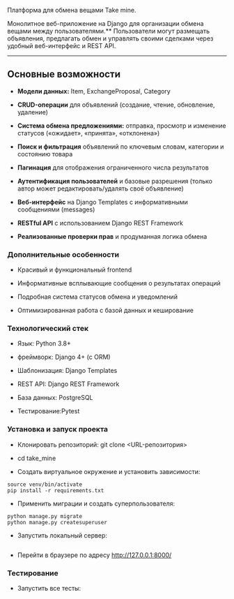 Платформа для обмена вещами Take mine.

Монолитное веб-приложение на Django для организации обмена вещами между пользователями.** Пользователи могут размещать объявления, предлагать обмен и управлять своими сделками через удобный веб-интерфейс и REST API.

---

## Основные возможности

- **Модели данных:** Item, ExchangeProposal, Category
    
- **CRUD-операции** для объявлений (создание, чтение, обновление, удаление)
    
- **Система обмена предложениями:** отправка, просмотр и изменение статусов («ожидает», «принята», «отклонена»)
    
- **Поиск и фильтрация** объявлений по ключевым словам, категории и состоянию товара
    
- **Пагинация** для отображения ограниченного числа результатов
    
- **Аутентификация пользователей** и базовые разрешения (только автор может редактировать/удалять своё объявление)
    
- **Веб-интерфейс** на Django Templates с информативными сообщениями (messages)
    
- **RESTful API** с использованием Django REST Framework
    
- **Реализованные проверки прав** и продуманная логика обмена
    

### Дополнительные особенности

- Красивый и функциональный frontend
    
- Информативные всплывающие сообщения о результатах операций
    
- Подробная система статусов обмена и уведомлений
    
- Оптимизированная работа с базой данных и кеширование

### Технологический стек

- Язык: Python 3.8+

- фреймворк: Django 4+ (с ORM)

- Шаблонизация: Django Templates

- REST API: Django REST Framework

- База данных: PostgreSQL

- Тестирование:Pytest

### Установка и запуск проекта

- Клонировать репозиторий: git clone <URL-репозитория>

- cd take_mine

- Создать виртуальное окружение и установить зависимости:

```python3 -m venv venv
source venv/bin/activate
pip install -r requirements.txt
```

- Применить миграции и создать суперпользователя:
```
python manage.py migrate
python manage.py createsuperuser
```

- Запустить локальный сервер:
```python manage.py runserver
```

- Перейти в браузере по адресу http://127.0.0.1:8000/

### Тестирование

- Запустить все тесты:
```python manage.py test
```